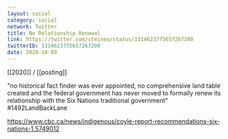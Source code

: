 ```yaml
---
layout: social
category: social
network: Twitter
title: No Relationship Renewal
link: https://twitter.com/steinea/status/1314623775657267200
twitterID: 1314623775657267200
date: 2020-10-09
---
```


[[2020]] / [[posting]]

"no historical fact finder was ever appointed, no comprehensive land table created and the federal government has never moved to formally renew its relationship with the Six Nations traditional government" #1492LandBackLane

<https://www.cbc.ca/news/indigenous/coyle-report-recommendations-six-nations-1.5749012>
